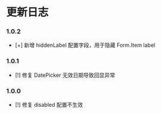 # 更新日志

### 1.0.2

- [+] 新增 hiddenLabel 配置字段，用于隐藏 Form.Item label

### 1.0.1

- [!] 修复 DatePicker 无效日期导致回显异常

### 1.0.0

- [!] 修复 disabled 配置不生效
